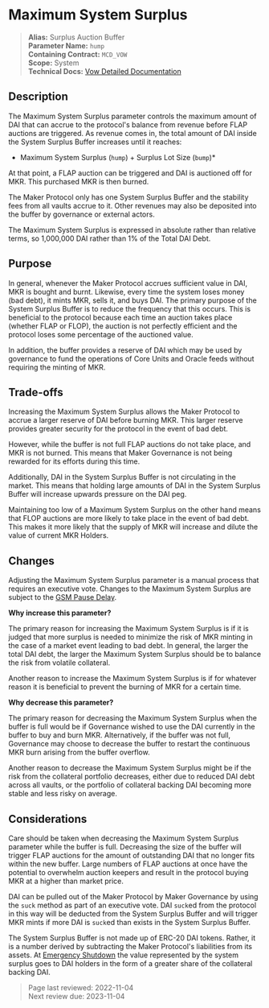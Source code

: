# Maximum System Surplus

>**Alias:** Surplus Auction Buffer  
>**Parameter Name:** `hump`  
>**Containing Contract:** `MCD_VOW`  
>**Scope:** System  
>**Technical Docs:** [Vow Detailed Documentation](https://docs.makerdao.com/smart-contract-modules/system-stabilizer-module/vow-detailed-documentation)  

## Description

The  Maximum System Surplus parameter controls the maximum amount of DAI that can accrue to the protocol's balance from revenue before FLAP auctions are triggered. As revenue comes in, the total amount of DAI inside the System Surplus Buffer increases until it reaches:

 * Maximum System Surplus (`hump`) + Surplus Lot Size (`bump`)*  

At that point, a FLAP auction can be triggered and DAI is auctioned off for MKR. This purchased MKR is then burned.

The Maker Protocol only has one System Surplus Buffer and the stability fees from all vaults accrue to it. Other revenues may also be deposited into the buffer by governance or external actors.

The  Maximum System Surplus is expressed in absolute rather than relative terms, so 1,000,000 DAI rather than 1% of the Total DAI Debt.

## Purpose

In general, whenever the Maker Protocol accrues sufficient value in DAI, MKR is bought and burnt. Likewise, every time the system loses money (bad debt), it mints MKR, sells it, and buys DAI. The primary purpose of the System Surplus Buffer is to reduce the frequency that this occurs. This is beneficial to the protocol because each time an auction takes place (whether FLAP or FLOP), the auction is not perfectly efficient and the protocol loses some percentage of the auctioned value.

In addition, the buffer provides a reserve of DAI which may be used by governance to fund the operations of Core Units and Oracle feeds without requiring the minting of MKR.

## Trade-offs

Increasing the  Maximum System Surplus allows the Maker Protocol to accrue a larger reserve of DAI before burning MKR. This larger reserve provides greater security for the protocol in the event of bad debt.

However, while the buffer is not full FLAP auctions do not take place, and MKR is not burned. This means that Maker Governance is not being rewarded for its efforts during this time.

Additionally, DAI in the System Surplus Buffer is not circulating in the market. This means that holding large amounts of DAI in the System Surplus Buffer will increase upwards pressure on the DAI peg.

Maintaining too low of a  Maximum System Surplus on the other hand means that FLOP auctions are more likely to take place in the event of bad debt. This makes it more likely that the supply of MKR will increase and dilute the value of current MKR Holders.

## Changes

Adjusting the Maximum System Surplus parameter is a manual process that requires an executive vote. Changes to the Maximum System Surplus are subject to the [GSM Pause Delay](param-gsm-pause-delay.md).

**Why increase this parameter?**

The primary reason for increasing the Maximum System Surplus is if it is judged that more surplus is needed to minimize the risk of MKR minting in the case of a market event leading to bad debt. In general, the larger the total DAI debt, the larger the Maximum System Surplus should be to balance the risk from volatile collateral.

Another reason to increase the Maximum System Surplus is if for whatever reason it is beneficial to prevent the burning of MKR for a certain time.

**Why decrease this parameter?**

The primary reason for decreasing the Maximum System Surplus when the buffer is full would be if Governance wished to use the DAI currently in the buffer to buy and burn MKR. Alternatively, if the buffer was not full, Governance may choose to decrease the buffer to restart the continuous MKR burn arising from the buffer overflow.

Another reason to decrease the Maximum System Surplus might be if the risk from the collateral portfolio decreases, either due to reduced DAI debt across all vaults, or the portfolio of collateral backing DAI becoming more stable and less risky on average.

## Considerations

Care should be taken when decreasing the Maximum System Surplus parameter while the buffer is full. Decreasing the size of the buffer will trigger FLAP auctions for the amount of outstanding DAI that no longer fits within the new buffer. Large numbers of FLAP auctions at once have the potential to overwhelm auction keepers and result in the protocol buying MKR at a higher than market price.

DAI can be pulled out of the Maker Protocol by Maker Governance by using the `suck` method as part of an executive vote. DAI `suck`ed from the protocol in this way will be deducted from the System Surplus Buffer and will trigger MKR mints if more DAI is `suck`ed than exists in the System Surplus Buffer.

The System Surplus Buffer is not made up of ERC-20 DAI tokens. Rather, it is a number derived by subtracting the Maker Protocol's liabilities from its assets. At [Emergency Shutdown](https://docs.makerdao.com/smart-contract-modules/shutdown) the value represented by the system surplus goes to DAI holders in the form of a greater share of the collateral backing DAI.

>Page last reviewed: 2022-11-04  
>Next review due: 2023-11-04  

